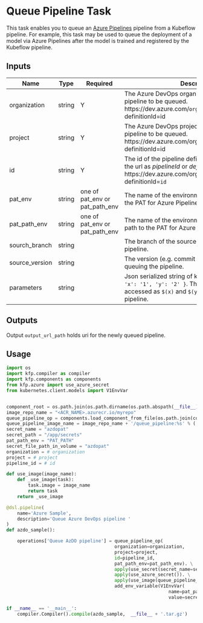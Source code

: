 # Queue Pipeline Task

This task enables you to queue an [Azure Pipelines](https://docs.microsoft.com/en-us/azure/devops/pipelines/?view=azure-devops) pipeline from a Kubeflow pipeline. For example, this task may be used to queue the deployment of a model via Azure Pipelines after the model is trained and registered by the Kubeflow pipeline.

## Inputs

|Name|Type|Required|Description|
|---|---|---|---|
|organization|string|Y|The Azure DevOps organization that contains the pipeline to be queued. https[]()://dev.azure.com/`organization`/project/_build?definitionId=id|
|project|string|Y|The Azure DevOps project that contains the pipeline to be queued. https[]()://dev.azure.com/organization/`project`/_build?definitionId=id|
|id|string|Y|The id of the pipeline definition to queue. Shown in the url as *pipelineId* or *definitionId*. https[]()://dev.azure.com/organization/project/_build?definitionId=`id`|
|pat_env|string|one of pat_env or pat_path_env|The name of the environment variable containing the PAT for Azure Pipelines authentication|
|pat_path_env|string|one of pat_env or pat_path_env|The name of the environment variable containing a path to the PAT for Azure Pipelines authentication|
|sourch_branch|string||The branch of the source code for queuing the pipeline.|
|source_version|string||The version (e.g. commit id) of the source code for queuing the pipeline.|
|parameters|string||Json serialized string of key-values pairs e.g. `{ 'x': '1', 'y': '2' }`. These values can be accessed as `$(x)` and `$(y)` in the Azure Pipelines pipeline.|

## Outputs

Output `output_url_path` holds uri for the newly queued pipeline.

## Usage

```python
import os
import kfp.compiler as compiler
import kfp.components as components
from kfp.azure import use_azure_secret
from kubernetes.client.models import V1EnvVar


component_root = os.path.join(os.path.dirname(os.path.abspath(__file__)), ".")
image_repo_name = "<ACR_NAME>.azurecr.io/myrepo"
queue_pipeline_op = components.load_component_from_file(os.path.join(component_root, 'queue-pipeline\component.yaml'))
queue_pipeline_image_name = image_repo_name + '/queue_pipeline:%s' % ('latest')
secret_name = "azdopat"
secret_path = "/app/secrets"
pat_path_env = "PAT_PATH"
secret_file_path_in_volume = "azdopat"
organization = # organization
project = # project
pipeline_id = # id

def use_image(image_name):
    def _use_image(task):
        task.image = image_name
        return task
    return _use_image

@dsl.pipeline(
    name='Azure Sample',
    description='Queue Azure DevOps pipeline '
)
def azdo_sample():

    operations['Queue AzDO pipeline'] = queue_pipeline_op(
                                        organization=organization,
                                        project=project,
                                        id=pipeline_id,
                                        pat_path_env=pat_path_env). \
                                        apply(use_secret(secret_name=secret_name, secret_volume_mount_path=secret_path). \
                                        apply(use_azure_secret()). \
                                        apply(use_image(queue_pipeline_image_name)). \
                                        add_env_variable(V1EnvVar(
                                                            name=pat_path_env,
                                                            value=secret_path + "/" + secret_file_path_in_volume))

if __name__ == '__main__':
    compiler.Compiler().compile(azdo_sample,  __file__ + '.tar.gz')
```

